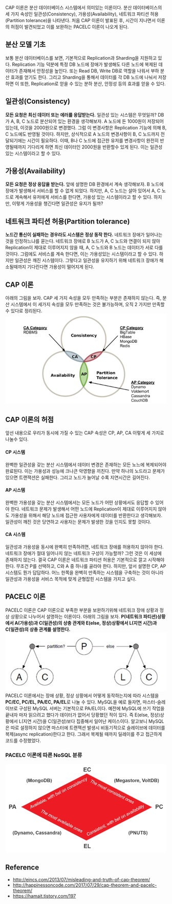 CAP 이론은 분산 데이터베이스 시스템에서 의미있는 이론이다. 분산 데이터베이스의 세 가지 속성인 일관성(Consistency), 가용성(Availability), 네트워크 파티션 허용(Partition tolerance)을 나타낸다. 처음 CAP 이론이 발표된 후, 시간이 지나면서 이론의 허점이 발견되었고 이를 보완하는 PACELC 이론이 나오게 된다.

## 분산 모델 기초
보통 분산 데이터베이스를 보면, 기본적으로 Replication과 Sharding을 지원하고 있다. Replication 기능 덕분에 특정 DB 노드에 장애가 발생해도 다른 노드에 복제된 데이터가 존재해서 안정성을 높인다. 또는 Read DB, Write DB로 역할을 나워서 부하 분산 효과를 얻기도 한다. 그리고 Sharding을 통해서 데이터를 각 DB 노드에 나눠서 저장하면 이 또한, Replication로 얻을 수 있는 분하 분산, 안정성 등의 효과를 얻을 수 있다.

## 일관성(Consistency)
**모든 요청은 최신 데이터 또는 에러를 응답받는다.**
일관성 있는 시스템은 무엇일까? DB가 A, B, C 노드로 분산되어 있는 환경을 생각해보자. A 노드에 돈 1000원이 저장되어 있는데, 이것을 2000원으로 변경했다. 그럼 이 변경사항은 Replication 기능에 의해 B, C 노드에도 반영될 것이다. 하지만, 상식적으로 A 노드의 변경사항이 B, C 노드까지 전달되기에는 시간이 필요하다. 이때, B나 C 노드에 접근한 유저를 변경사항이 완전히 반영될때까지 기다리게 하면 최신 데이터인 2000원을 반환할수 있게 된다. 이는 일관성 있는 시스템이라고 할 수 있다.

## 가용성(Availability)
**모든 요청은 정상 응답을 받는다.**
앞에 설명한 DB 환경에서 계속 생각해보자. B 노드에 장애가 발생해서 서비스를 할 수 없게 되었다. 하지만, A, C 노드는 살아 있어서 A, C 노드로 계속해서 유저에게 서비스를 한다면, 가용성 있는 시스템이라고 할 수 있다. 하지만, 이렇게 가용성을 챙긴다면 일관성은 유지가 될까?

## 네트워크 파티션 허용(Partition tolerance)
**노드간 통신이 실패하는 경우라도 시스템은 정상 동작 한다.**
네트워크 장애가 일어나는 것을 인정하느냐를 묻는다. 네트워크 장애로 B 노드가 A, C 노드와 연결이 되지 않아 Replication이 제대로 이루어지지 않을 때, A, C 노드와 B 노드는 데이터가 서로 다를 것이다. 그럼에도 서비스를 계속 한다면, 이는 가용성있는 시스템이라고 할 수 있다. 하지만 일관성은 깨진 시스템이다. 그렇다고 일관성을 유지하기 위해 네트워크 장애가 해소될때까지 기다린다면 가용성이 떨어지게 된다.

## CAP 이론
아래의 그림을 보자. CAP 세 가지 속성을 모두 만족하는 부분은 존재하지 않는다. 즉, 분산 시스템에서 이 세가지 속성을 모두 만족하는 것은 불가능하며, 오직 2 가지만 만족할 수 있다로 정리된다.
![CAP theorem](/assets/img/upload/truth-of-cap-theorem-diagram.png)

## CAP 이론의 허점
앞선 내용으로 우리가 동시에 가질 수 있는 CAP 속성은 CP, AP, CA 이렇게 세 가지로 나눌수 있다.
#### CP 시스템
완벽한 일관성을 갖는 분산 시스템에서 데이터 변경은 존재하는 모든 노느에 복제되어야 완료된다. 이는 가용성과 성능에 크나큰 악영향을 끼친다. 만약 하나의 노드라고 문제가 있으면 트랜잭션은 실패한다. 그리고 노드가 늘어날 수록 지연시간은 길어진다.
#### AP 시스템
완벽한 가용성을 갖는 분산 시스템에서는 모든 노드가 어떤 상황에서도 응답할 수 있어야 한다. 네트워크 문제가 발생해서 어떤 노드에 Replication이 제대로 이루어지지 않아도 가용성을 위해서 해당 노드에 접근한 사용자에게 데이터를 반환한다고 생각해보자. 일관성이 깨진 것은 당연하고 사용자는 문제가 발생한 것을 인지도 못할 것이다.
#### CA 시스템
일관성과 가용성을 동시에 완벽히 만족하려면, 네트워크 장애를 허용하지 않아야 한다. 네트워크 장애가 절대 일어나지 않는 네트워크 구성이 가능할까? 그런 것은 이 세상에 존재하지 않는다. 결국 CAP 이론은 네트워크 파티션 허용은 기본적으로 깔고 시작해야 한다. 무조건 P를 선택하고, C와 A 중 하나를 골라야 한다. 하지만, 앞서 설명한 CP, AP 시스템도 뭔가 답답하다. 어느 한쪽을 완벽히 만족하는 시스템을 구축하는 것이 아니라 일관성과 가용성을 서비스 목적에 맞게 균형잡힌 시스템을 가지고 싶다.

## PACELC 이론
PACELC 이론은 CAP 이론으로 부족한 부분을 보완하기위해 네트워크 장애 상황과 정상 상황으로 나누어서 설명하는 이론이다. 아래의 그림을 보자. **P(네트워크 파티션)상황에서 A(가용성)과 C(일관성)의 상충 관계와 E(else, 정상)상황에서 L(지연 시간)과 C(일관성)의 상충 관계를 설명한다.**
![PACELC theorem](/assets/img/upload/truth-of-cap-theorem-pacelc.jpg)
PACELC 이론에서는 장애 상황, 정상 상황에서 어떻게 동작하는지에 따라 시스템을 **PC/EC, PC/EL, PA/EC, PA/EL**로 나눌 수 있다. MySQL을 예로 들자면, 마스터-슬레이브로 구성된 MySQL 서버는 기본적으로 PA/EL이다. 예전에 MySQL에 쓰기 작업을 끝내자 마자 읽으려고 했다가 데이터가 없어서 당황했던 적이 있다. 즉 E(else, 정상)상황에서 L(지연 시간)을 C(일관성)보다 집중해서 일어난 케이스이다. 알고보니 MySQL은 따로 설정하지 않으면 마스터에 트랜잭션 발생시 비동기적으로 슬레이브에 데이터를 복제(async replication)한다고 한다. 그래서 복제될 때까지 딜레이를 주고 접근하게 코드를 수정했었다.

### PACELC 이론에 따른 NoSQL 분류
![PACELC nosql](/assets/img/upload/pacelc-scheme.png)

## Reference
* http://eincs.com/2013/07/misleading-and-truth-of-cap-theorem/
* http://happinessoncode.com/2017/07/29/cap-theorem-and-pacelc-theorem/
* https://hamait.tistory.com/197
